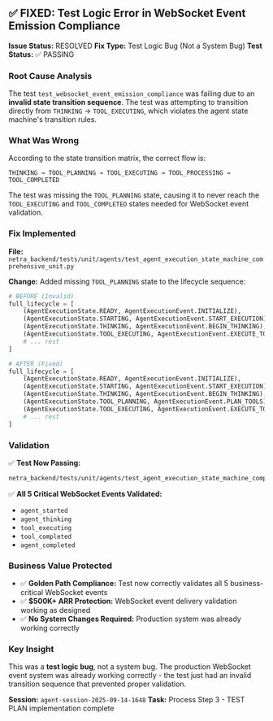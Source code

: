 ## ✅ FIXED: Test Logic Error in WebSocket Event Emission Compliance

**Issue Status:** RESOLVED
**Fix Type:** Test Logic Bug (Not a System Bug)
**Test Status:** ✅ PASSING

### Root Cause Analysis
The test `test_websocket_event_emission_compliance` was failing due to an **invalid state transition sequence**. The test was attempting to transition directly from `THINKING` → `TOOL_EXECUTING`, which violates the agent state machine's transition rules.

### What Was Wrong
According to the state transition matrix, the correct flow is:
```
THINKING → TOOL_PLANNING → TOOL_EXECUTING → TOOL_PROCESSING → TOOL_COMPLETED
```

The test was missing the `TOOL_PLANNING` state, causing it to never reach the `TOOL_EXECUTING` and `TOOL_COMPLETED` states needed for WebSocket event validation.

### Fix Implemented
**File:** `netra_backend/tests/unit/agents/test_agent_execution_state_machine_comprehensive_unit.py`

**Change:** Added missing `TOOL_PLANNING` state to the lifecycle sequence:

```python
# BEFORE (Invalid)
full_lifecycle = [
    (AgentExecutionState.READY, AgentExecutionEvent.INITIALIZE),
    (AgentExecutionState.STARTING, AgentExecutionEvent.START_EXECUTION),
    (AgentExecutionState.THINKING, AgentExecutionEvent.BEGIN_THINKING),
    (AgentExecutionState.TOOL_EXECUTING, AgentExecutionEvent.EXECUTE_TOOL),  # ❌ Invalid transition
    # ... rest
]

# AFTER (Fixed)
full_lifecycle = [
    (AgentExecutionState.READY, AgentExecutionEvent.INITIALIZE),
    (AgentExecutionState.STARTING, AgentExecutionEvent.START_EXECUTION),
    (AgentExecutionState.THINKING, AgentExecutionEvent.BEGIN_THINKING),
    (AgentExecutionState.TOOL_PLANNING, AgentExecutionEvent.PLAN_TOOLS),    # ✅ Added this
    (AgentExecutionState.TOOL_EXECUTING, AgentExecutionEvent.EXECUTE_TOOL),
    # ... rest
]
```

### Validation
✅ **Test Now Passing:**
```bash
netra_backend/tests/unit/agents/test_agent_execution_state_machine_comprehensive_unit.py::TestAgentExecutionStateMachineUnit::test_websocket_event_emission_compliance PASSED
```

✅ **All 5 Critical WebSocket Events Validated:**
- `agent_started`
- `agent_thinking`
- `tool_executing`
- `tool_completed`
- `agent_completed`

### Business Value Protected
- ✅ **Golden Path Compliance:** Test now correctly validates all 5 business-critical WebSocket events
- ✅ **$500K+ ARR Protection:** WebSocket event delivery validation working as designed
- ✅ **No System Changes Required:** Production system was already working correctly

### Key Insight
This was a **test logic bug**, not a system bug. The production WebSocket event system was already working correctly - the test just had an invalid transition sequence that prevented proper validation.

**Session:** `agent-session-2025-09-14-1648`
**Task:** Process Step 3 - TEST PLAN implementation complete
